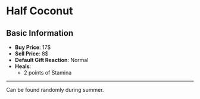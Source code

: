 # Half Coconut

## Basic Information

- **Buy Price**: 17$
- **Sell Price**: 8$
- **Default Gift Reaction**: Normal
- **Heals**:
  - 2 points of Stamina

---
Can be found randomly during summer.
